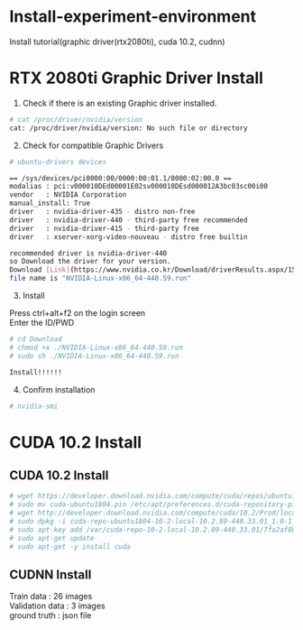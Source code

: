 # Install-experiment-environment
Install tutorial(graphic driver(rtx2080ti), cuda 10.2, cudnn)

RTX 2080ti Graphic Driver Install
=========
1. Check if there is an existing Graphic driver installed.
```bash
# cat /proc/driver/nvidia/version   
cat: /proc/driver/nvidia/version: No such file or directory   

```

2. Check for compatible Graphic Drivers
```bash
# ubuntu-drivers devices

== /sys/devices/pci0000:00/0000:00:01.1/0000:02:00.0 ==   
modalias : pci:v000010DEd00001E02sv000010DEsd000012A3bc03sc00i00   
vendor   : NVIDIA Corporation   
manual_install: True   
driver   : nvidia-driver-435 - distro non-free   
driver   : nvidia-driver-440 - third-party free recommended   
driver   : nvidia-driver-415 - third-party free   
driver   : xserver-xorg-video-nouveau - distro free builtin   

recommended driver is nvidia-driver-440   
so Download the driver for your version.   
Download [Link](https://www.nvidia.co.kr/Download/driverResults.aspx/156786/kr)   
file name is "NVIDIA-Linux-x86_64-440.59.run"   

```

3. Install 

Press ctrl+alt+f2 on the login screen   
Enter the ID/PWD   

```bash
# cd Download
# chmod +x ./NVIDIA-Linux-x86_64-440.59.run   
# sudo sh ./NVIDIA-Linux-x86_64-440.59.run

Install!!!!!!

```

4. Confirm installation
```bash
# nvidia-smi

```


CUDA 10.2 Install
=========
## CUDA 10.2 Install

```bash
# wget https://developer.download.nvidia.com/compute/cuda/repos/ubuntu1804/x86_64/cuda-ubuntu1804.pin   
# sudo mv cuda-ubuntu1804.pin /etc/apt/preferences.d/cuda-repository-pin-600   
# wget http://developer.download.nvidia.com/compute/cuda/10.2/Prod/local_installers/cuda-repo-ubuntu1804-10-2-local-10.2.89-440.33.01_1.0-1_amd64.deb   
# sudo dpkg -i cuda-repo-ubuntu1804-10-2-local-10.2.89-440.33.01_1.0-1_amd64.deb   
# sudo apt-key add /var/cuda-repo-10-2-local-10.2.89-440.33.01/7fa2af80.pub   
# sudo apt-get update   
# sudo apt-get -y install cuda   
```


## CUDNN Install

Train data : 26 images   
Validation data : 3 images   
ground truth : json file   

 


